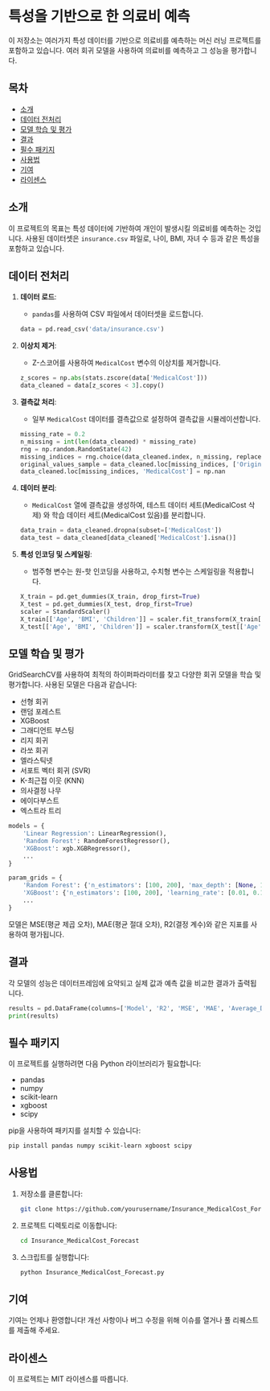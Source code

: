 
# 특성을 기반으로 한 의료비 예측

이 저장소는 여러가지 특성 데이터를 기반으로 의료비를 예측하는 머신 러닝 프로젝트를 포함하고 있습니다. 여러 회귀 모델을 사용하여 의료비를 예측하고 그 성능을 평가합니다.

## 목차

- [소개](#소개)
- [데이터 전처리](#데이터-전처리)
- [모델 학습 및 평가](#모델-학습-및-평가)
- [결과](#결과)
- [필수 패키지](#필수-패키지)
- [사용법](#사용법)
- [기여](#기여)
- [라이센스](#라이센스)

## 소개

이 프로젝트의 목표는 특성 데이터에 기반하여 개인이 발생시킬 의료비를 예측하는 것입니다. 사용된 데이터셋은 `insurance.csv` 파일로, 나이, BMI, 자녀 수 등과 같은 특성을 포함하고 있습니다.

## 데이터 전처리

1. **데이터 로드**:
    - `pandas`를 사용하여 CSV 파일에서 데이터셋을 로드합니다.

    ```python
    data = pd.read_csv('data/insurance.csv')
    ```

2. **이상치 제거**:
    - Z-스코어를 사용하여 `MedicalCost` 변수의 이상치를 제거합니다.

    ```python
    z_scores = np.abs(stats.zscore(data['MedicalCost']))
    data_cleaned = data[z_scores < 3].copy()
    ```

3. **결측값 처리**:
    - 일부 `MedicalCost` 데이터를 결측값으로 설정하여 결측값을 시뮬레이션합니다.

    ```python
    missing_rate = 0.2
    n_missing = int(len(data_cleaned) * missing_rate)
    rng = np.random.RandomState(42)
    missing_indices = rng.choice(data_cleaned.index, n_missing, replace=False)
    original_values_sample = data_cleaned.loc[missing_indices, ['OriginalIndex', 'MedicalCost']].sort_values('OriginalIndex')
    data_cleaned.loc[missing_indices, 'MedicalCost'] = np.nan
    ```

4. **데이터 분리**:
    - `MedicalCost` 열에 결측값을 생성하여, 테스트 데이터 세트(MedicalCost 삭제) 와 학습 데이터 세트(MedicalCost 있음)를 분리합니다.

    ```python
    data_train = data_cleaned.dropna(subset=['MedicalCost'])
    data_test = data_cleaned[data_cleaned['MedicalCost'].isna()]
    ```

5. **특성 인코딩 및 스케일링**:
    - 범주형 변수는 원-핫 인코딩을 사용하고, 수치형 변수는 스케일링을 적용합니다.

    ```python
    X_train = pd.get_dummies(X_train, drop_first=True)
    X_test = pd.get_dummies(X_test, drop_first=True)
    scaler = StandardScaler()
    X_train[['Age', 'BMI', 'Children']] = scaler.fit_transform(X_train[['Age', 'BMI', 'Children']])
    X_test[['Age', 'BMI', 'Children']] = scaler.transform(X_test[['Age', 'BMI', 'Children']])
    ```

## 모델 학습 및 평가

GridSearchCV를 사용하여 최적의 하이퍼파라미터를 찾고 다양한 회귀 모델을 학습 및 평가합니다. 사용된 모델은 다음과 같습니다:

- 선형 회귀
- 랜덤 포레스트
- XGBoost
- 그래디언트 부스팅
- 리지 회귀
- 라쏘 회귀
- 엘라스틱넷
- 서포트 벡터 회귀 (SVR)
- K-최근접 이웃 (KNN)
- 의사결정 나무
- 에이다부스트
- 엑스트라 트리

```python
models = {
    'Linear Regression': LinearRegression(),
    'Random Forest': RandomForestRegressor(),
    'XGBoost': xgb.XGBRegressor(),
    ...
}

param_grids = {
    'Random Forest': {'n_estimators': [100, 200], 'max_depth': [None, 10, 20]},
    'XGBoost': {'n_estimators': [100, 200], 'learning_rate': [0.01, 0.1]},
    ...
}
```

모델은 MSE(평균 제곱 오차), MAE(평균 절대 오차), R2(결정 계수)와 같은 지표를 사용하여 평가됩니다.

## 결과

각 모델의 성능은 데이터프레임에 요약되고 실제 값과 예측 값을 비교한 결과가 출력됩니다.

```python
results = pd.DataFrame(columns=['Model', 'R2', 'MSE', 'MAE', 'Average_Difference'])
print(results)
```

## 필수 패키지

이 프로젝트를 실행하려면 다음 Python 라이브러리가 필요합니다:

- pandas
- numpy
- scikit-learn
- xgboost
- scipy

pip을 사용하여 패키지를 설치할 수 있습니다:

```sh
pip install pandas numpy scikit-learn xgboost scipy
```

## 사용법

1. 저장소를 클론합니다:

    ```sh
    git clone https://github.com/yourusername/Insurance_MedicalCost_Forecast.git
    ```

2. 프로젝트 디렉토리로 이동합니다:

    ```sh
    cd Insurance_MedicalCost_Forecast
    ```

3. 스크립트를 실행합니다:

    ```sh
    python Insurance_MedicalCost_Forecast.py
    ```

## 기여

기여는 언제나 환영합니다! 개선 사항이나 버그 수정을 위해 이슈를 열거나 풀 리퀘스트를 제출해 주세요.

## 라이센스

이 프로젝트는 MIT 라이센스를 따릅니다.
